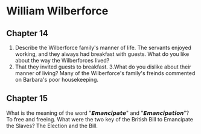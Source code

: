 # William Wilberforce
## Chapter 14
1. Describe the Wilberforce family's manner of life.
The servants enjoyed working, and they always had breakfast with guests.
What do you like about the way the Wilberforces lived?
2. That they invited guests to breakfast.
3.What do you dislike about their manner of living?
Many of the Wilberforce's family's freinds commented on Barbara's poor housekeeping.
## Chapter 15
What is the meaning of the word "𝙀𝙢𝙖𝙣𝙘𝙞𝙥𝙖𝙩𝙚" and "𝙀𝙢𝙖𝙣𝙘𝙞𝙥𝙖𝙩𝙞𝙤𝙣"?
To free and freeing.
What were the two key of the British Bill to Emancipate the Slaves?
The Election and the Bill.
